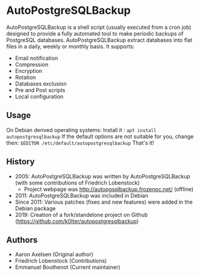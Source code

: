 # AutoPostgreSQLBackup

AutoPostgreSQLBackup is a shell script (usually executed from a cron job) designed to provide a fully automated tool to make periodic backups of PostgreSQL databases.
AutoPostgreSQLBackup extract databases into flat files in a daily, weekly or monthly basis.
It supports:
 * Email notification
 * Compression
 * Encryption
 * Rotation
 * Databases exclusion
 * Pre and Post scripts
 * Local configuration

## Usage

On Debian derived operating systems:
Install it : `apt install autopostgresqlbackup`
If the default options are not suitable for you, change then: `$EDITOR /etc/default/autopostgresqlbackup`
That's it!

## History

 * 2005: AutoPostgreSQLBackup was written by AutoPostgreSQLBackup (with some contributions of Friedrich Lobenstock)
   * Project webpage was http://autopgsqlbackup.frozenpc.net/ (offline)
 * 2011: AutoPostgreSQLBackup was included in Debian
 * Since 2011: Various patches (fixes and new features) were added in the Debian package
 * 2019: Creation of a fork/standelone project on Github (https://github.com/k0lter/autopostgresqlbackup)

## Authors

 * Aaron Axelsen (Original author)
 * Friedrich Lobenstock (Contributions)
 * Emmanuel Bouthenot (Current maintainer)

